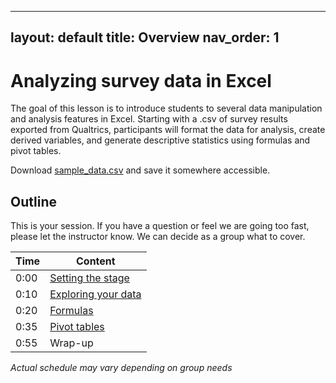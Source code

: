  ---
 layout: default
 title: Overview
 nav_order: 1
 ---
 
 # Analyzing survey data in Excel
 
 The goal of this lesson is to introduce students to several data manipulation and analysis features in Excel. Starting with a .csv of survey results exported from Qualtrics, participants will format the data for analysis, create derived variables, and generate descriptive statistics using formulas and pivot tables.
 
 Download <a href="sample_data.csv" download="download">sample_data.csv</a> and save it somewhere accessible.
 
 ## Outline
 
 This is your session. If you have a question or feel we are going too fast, please let the instructor know. We can decide as a group what to cover.

| Time | Content 
| --- | --- 
| 0:00 | [Setting the stage](content/part1.md)
| 0:10 | [Exploring your data](content/part2.md)
| 0:20 | [Formulas](content/part3.md)
| 0:35 | [Pivot tables](content/part4.md)
| 0:55 | Wrap-up

_Actual schedule may vary depending on group needs_
